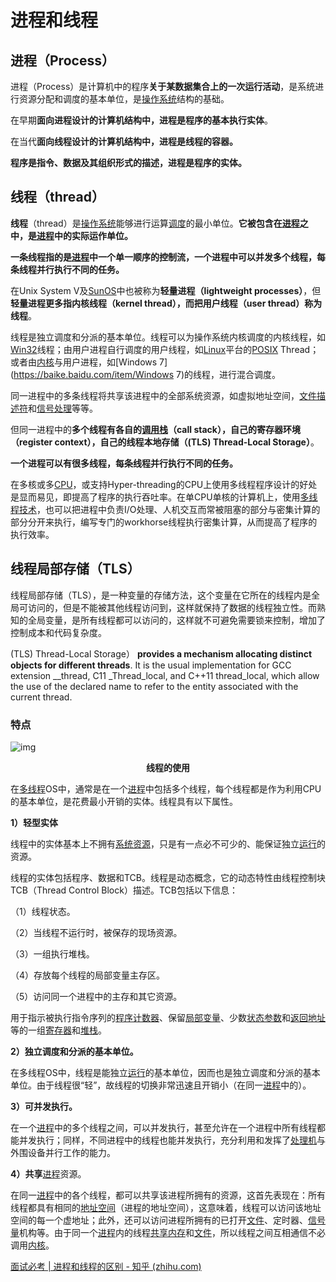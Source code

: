 # 进程和线程

## 进程（Process）

进程（Process）是计算机中的程序**关于某数据集合上的一次运行活动**，是系统进行资源分配和调度的基本单位，是[操作系统](https://baike.baidu.com/item/操作系统)结构的基础。

在早期**面向进程设计的计算机结构中，进程是程序的基本执行实体**。

在当代**面向线程设计的计算机结构中，进程是线程的容器。**

**程序是指令、数据及其组织形式的描述，进程是程序的实体。**

## 线程（thread）

**线程**（thread）是[操作系统](https://baike.baidu.com/item/操作系统)能够进行运算[调度](https://baike.baidu.com/item/调度)的最小单位。**它被包含在[进程](https://baike.baidu.com/item/进程)之中，是[进程](https://baike.baidu.com/item/进程)中的实际运作单位。**

**一条线程指的是[进程](https://baike.baidu.com/item/进程)中一个单一顺序的控制流，一个进程中可以并发多个线程，每条线程并行执行不同的任务。**

在Unix System V及[SunOS](https://baike.baidu.com/item/SunOS)中也被称为**轻量进程（lightweight processes）**，但**轻量进程更多指内核线程（kernel thread），而把用户线程（user thread）称为线程**。

线程是独立调度和分派的基本单位。线程可以为操作系统内核调度的内核线程，如[Win32](https://baike.baidu.com/item/Win32)线程；由用户进程自行调度的用户线程，如[Linux](https://baike.baidu.com/item/Linux/27050)平台的[POSIX](https://baike.baidu.com/item/POSIX/3792413) Thread；或者由[内核](https://baike.baidu.com/item/内核)与用户进程，如[Windows 7](https://baike.baidu.com/item/Windows 7)的线程，进行混合调度。

同一进程中的多条线程将共享该进程中的全部系统资源，如虚拟地址空间，[文件描述符](https://baike.baidu.com/item/文件描述符)和[信号处理](https://baike.baidu.com/item/信号处理)等等。

但同一进程中的**多个线程有各自的[调用栈](https://baike.baidu.com/item/调用栈)（call stack），自己的寄存器环境（register context），自己的线程本地存储（(TLS) Thread-Local Storage）**。

**一个进程可以有很多线程，每条线程并行执行不同的任务。**

在多核或多[CPU](https://baike.baidu.com/item/CPU/120556)，或支持Hyper-threading的CPU上使用多线程程序设计的好处是显而易见，即提高了程序的执行吞吐率。在单CPU单核的计算机上，使用[多线程技术](https://baike.baidu.com/item/多线程技术/5764231)，也可以把进程中负责I/O处理、人机交互而常被阻塞的部分与密集计算的部分分开来执行，编写专门的workhorse线程执行密集计算，从而提高了程序的执行效率。

## 线程局部存储（TLS）

线程局部存储（TLS），是一种变量的存储方法，这个变量在它所在的线程内是全局可访问的，但是不能被其他线程访问到，这样就保持了数据的线程独立性。而熟知的全局变量，是所有线程都可以访问的，这样就不可避免需要锁来控制，增加了控制成本和代码复杂度。

(TLS) Thread-Local Storage） **provides a mechanism allocating distinct objects for different threads**. It is the usual implementation for GCC extension __thread, C11 _Thread_local, and C++11 thread_local, which allow the use of the declared name to refer to the entity associated with the current thread.

### 特点

![img](https://i.loli.net/2021/08/31/Sb9rCKYnjJ8NMI2.gif)

<center><b>线程的使用</b></center>

在[多线程](https://baike.baidu.com/item/多线程)OS中，通常是在一个[进程](https://baike.baidu.com/item/进程)中包括多个线程，每个线程都是作为利用CPU的基本单位，是花费最小开销的实体。线程具有以下属性。

**1）轻型实体**

线程中的实体基本上不拥有[系统资源](https://baike.baidu.com/item/系统资源)，只是有一点必不可少的、能保证独立[运行](https://baike.baidu.com/item/运行)的资源。

线程的实体包括程序、数据和TCB。线程是动态概念，它的动态特性由线程控制块TCB（Thread Control Block）描述。TCB包括以下信息：

（1）线程状态。

（2）当线程不运行时，被保存的现场资源。

（3）一组执行堆栈。

（4）存放每个线程的局部变量主存区。

（5）访问同一个进程中的主存和其它资源。

用于指示被执行指令序列的[程序计数器](https://baike.baidu.com/item/程序计数器)、保留[局部变量](https://baike.baidu.com/item/局部变量)、少数[状态参数](https://baike.baidu.com/item/状态参数)和[返回地址](https://baike.baidu.com/item/返回地址)等的一组[寄存器](https://baike.baidu.com/item/寄存器)和[堆栈](https://baike.baidu.com/item/堆栈)。

**2）独立调度和分派的基本单位。**

在多线程OS中，线程是能独立[运行](https://baike.baidu.com/item/运行)的基本单位，因而也是独立调度和分派的基本单位。由于线程很“轻”，故线程的切换非常迅速且开销小（在同一[进程](https://baike.baidu.com/item/进程)中的）。

**3）可并发执行。**

在一个[进程](https://baike.baidu.com/item/进程)中的多个线程之间，可以并发执行，甚至允许在一个进程中所有线程都能并发执行；同样，不同进程中的线程也能并发执行，充分利用和发挥了[处理机](https://baike.baidu.com/item/处理机)与外围设备并行工作的能力。

**4）共享**[进程](https://baike.baidu.com/item/进程)资源。

在同一[进程](https://baike.baidu.com/item/进程)中的各个线程，都可以共享该进程所拥有的资源，这首先表现在：所有线程都具有相同的[地址空间](https://baike.baidu.com/item/地址空间)（进程的地址空间），这意味着，线程可以访问该地址空间的每一个虚地址；此外，还可以访问进程所拥有的已打开[文件](https://baike.baidu.com/item/文件)、定时器、[信号量](https://baike.baidu.com/item/信号量)机构等。由于同一个[进程](https://baike.baidu.com/item/进程)内的线程[共享内存](https://baike.baidu.com/item/共享内存)和[文件](https://baike.baidu.com/item/文件)，所以线程之间互相通信不必调用[内核](https://baike.baidu.com/item/内核)。



[面试必考 | 进程和线程的区别 - 知乎 (zhihu.com)](https://zhuanlan.zhihu.com/p/114453309)